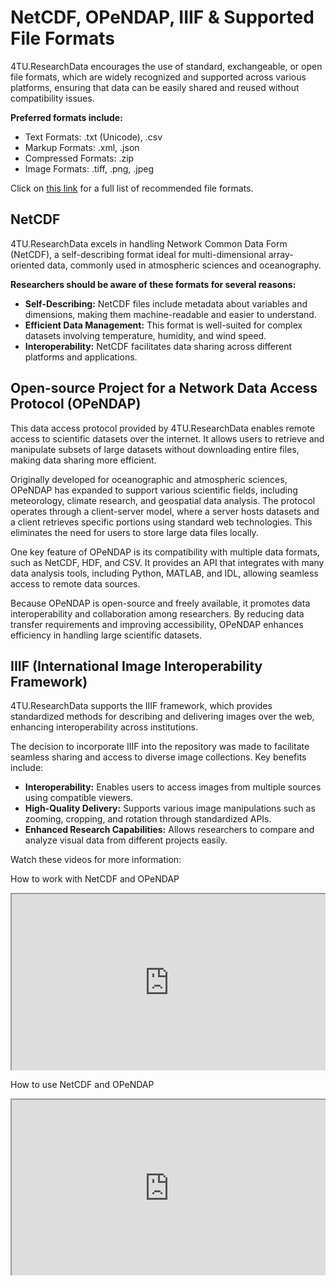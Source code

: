 # NetCDF, OPeNDAP, IIIF & Supported File Formats

<style>
    .responsive-iframe-container {
        position: relative;
        overflow: hidden;
        padding-top: 56.25%; /* 16:9 Aspect Ratio */
        width: 100%;
    }

    .responsive-iframe-container iframe {
        position: absolute;
        top: 0;
        left: 0;
        width: 100%;
        height: 100%;
    }
    
    /* Add this block to centralize the caption */
    .caption {
        text-align: center;
        font-style: italic;
        margin-top: 8px;
        color: #666;
    }
</style>

4TU.ResearchData encourages the use of standard, exchangeable, or open file formats, which are widely recognized and supported across various platforms, ensuring that data can be easily shared and reused without compatibility issues. 

**Preferred formats include:**

* Text Formats: .txt (Unicode), .csv
* Markup Formats: .xml, .json
* Compressed Formats: .zip
* Image Formats: .tiff, .png, .jpeg

Click on [this link](https://data.4tu.nl/s/documents/Preferred_File_Formats_2023.pdf) for a full list of recommended file formats.

## NetCDF

4TU.ResearchData excels in handling Network Common Data Form (NetCDF), a self-describing format ideal for multi-dimensional array-oriented data, commonly used in atmospheric sciences and oceanography. 

**Researchers should be aware of these formats for several reasons:**

* **Self-Describing:** NetCDF files include metadata about variables and dimensions, making them machine-readable and easier to understand.
* **Efficient Data Management:** This format is well-suited for complex datasets involving temperature, humidity, and wind speed.
* **Interoperability:** NetCDF facilitates data sharing across different platforms and applications.

## Open-source Project for a Network Data Access Protocol (OPeNDAP)

This data access protocol provided by 4TU.ResearchData enables remote access to scientific datasets over the internet. It allows users to retrieve and manipulate subsets of large datasets without downloading entire files, making data sharing more efficient.

Originally developed for oceanographic and atmospheric sciences, OPeNDAP has expanded to support various scientific fields, including meteorology, climate research, and geospatial data analysis. The protocol operates through a client-server model, where a server hosts datasets and a client retrieves specific portions using standard web technologies. This eliminates the need for users to store large data files locally.

One key feature of OPeNDAP is its compatibility with multiple data formats, such as NetCDF, HDF, and CSV. It provides an API that integrates with many data analysis tools, including Python, MATLAB, and IDL, allowing seamless access to remote data sources.

Because OPeNDAP is open-source and freely available, it promotes data interoperability and collaboration among researchers. By reducing data transfer requirements and improving accessibility, OPeNDAP enhances efficiency in handling large scientific datasets.

## IIIF (International Image Interoperability Framework)

4TU.ResearchData supports the IIIF framework, which provides standardized methods for describing and delivering images over the web, enhancing interoperability across institutions. 

The decision to incorporate IIIF into the repository was made to facilitate seamless sharing and access to diverse image collections. Key benefits include:

* **Interoperability:** Enables users to access images from multiple sources using compatible viewers.
* **High-Quality Delivery:** Supports various image manipulations such as zooming, cropping, and rotation through standardized APIs.
* **Enhanced Research Capabilities:** Allows researchers to compare and analyze visual data from different projects easily.

Watch these videos for more information:

How to work with NetCDF and OPeNDAP

<div class="responsive-iframe-container">
    <iframe src="https://www.youtube.com/embed/vVhH3kp9m4M" allowfullscreen="allowfullscreen" allow="autoplay *; geolocation *; microphone *; camera *; midi *; encrypted-media *"></iframe>
</div>



How to use NetCDF and OPeNDAP

<div class="responsive-iframe-container">
    <iframe src="https://www.youtube.com/embed/hVaH02jW7aA" allowfullscreen="allowfullscreen" allow="autoplay *; geolocation *; microphone *; camera *; midi *; encrypted-media *"></iframe>
</div>
